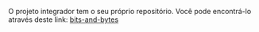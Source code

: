 O projeto integrador tem o seu próprio repositório. Você pode encontrá-lo através deste link: [bits-and-bytes][repo-link]

[repo-link]: https://github.com/milenabregalda/bits-and-bytes